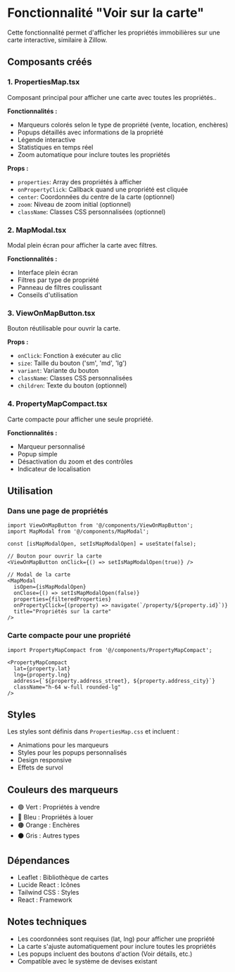 # Fonctionnalité "Voir sur la carte"

Cette fonctionnalité permet d'afficher les propriétés immobilières sur une carte interactive, similaire à Zillow.

## Composants créés

### 1. PropertiesMap.tsx
Composant principal pour afficher une carte avec toutes les propriétés..

**Fonctionnalités :**
- Marqueurs colorés selon le type de propriété (vente, location, enchères)
- Popups détaillés avec informations de la propriété
- Légende interactive
- Statistiques en temps réel
- Zoom automatique pour inclure toutes les propriétés

**Props :**
- `properties`: Array des propriétés à afficher
- `onPropertyClick`: Callback quand une propriété est cliquée
- `center`: Coordonnées du centre de la carte (optionnel)
- `zoom`: Niveau de zoom initial (optionnel)
- `className`: Classes CSS personnalisées (optionnel)

### 2. MapModal.tsx
Modal plein écran pour afficher la carte avec filtres.

**Fonctionnalités :**
- Interface plein écran
- Filtres par type de propriété
- Panneau de filtres coulissant
- Conseils d'utilisation

### 3. ViewOnMapButton.tsx
Bouton réutilisable pour ouvrir la carte.

**Props :**
- `onClick`: Fonction à exécuter au clic
- `size`: Taille du bouton ('sm', 'md', 'lg')
- `variant`: Variante du bouton
- `className`: Classes CSS personnalisées
- `children`: Texte du bouton (optionnel)

### 4. PropertyMapCompact.tsx
Carte compacte pour afficher une seule propriété.

**Fonctionnalités :**
- Marqueur personnalisé
- Popup simple
- Désactivation du zoom et des contrôles
- Indicateur de localisation

## Utilisation

### Dans une page de propriétés
```tsx
import ViewOnMapButton from '@/components/ViewOnMapButton';
import MapModal from '@/components/MapModal';

const [isMapModalOpen, setIsMapModalOpen] = useState(false);

// Bouton pour ouvrir la carte
<ViewOnMapButton onClick={() => setIsMapModalOpen(true)} />

// Modal de la carte
<MapModal
  isOpen={isMapModalOpen}
  onClose={() => setIsMapModalOpen(false)}
  properties={filteredProperties}
  onPropertyClick={(property) => navigate(`/property/${property.id}`)}
  title="Propriétés sur la carte"
/>
```

### Carte compacte pour une propriété
```tsx
import PropertyMapCompact from '@/components/PropertyMapCompact';

<PropertyMapCompact
  lat={property.lat}
  lng={property.lng}
  address={`${property.address_street}, ${property.address_city}`}
  className="h-64 w-full rounded-lg"
/>
```

## Styles

Les styles sont définis dans `PropertiesMap.css` et incluent :
- Animations pour les marqueurs
- Styles pour les popups personnalisés
- Design responsive
- Effets de survol

## Couleurs des marqueurs

- 🟢 Vert : Propriétés à vendre
- 🔵 Bleu : Propriétés à louer
- 🟠 Orange : Enchères
- ⚫ Gris : Autres types

## Dépendances

- Leaflet : Bibliothèque de cartes
- Lucide React : Icônes
- Tailwind CSS : Styles
- React : Framework

## Notes techniques

- Les coordonnées sont requises (lat, lng) pour afficher une propriété
- La carte s'ajuste automatiquement pour inclure toutes les propriétés
- Les popups incluent des boutons d'action (Voir détails, etc.)
- Compatible avec le système de devises existant
